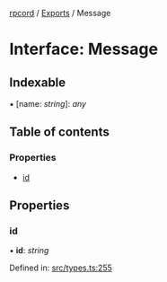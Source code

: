 [rpcord](../README.md) / [Exports](../modules.md) / Message

# Interface: Message

## Indexable

▪ [name: *string*]: *any*

## Table of contents

### Properties

- [id](message.md#id)

## Properties

### id

• **id**: *string*

Defined in: [src/types.ts:255](https://github.com/DjDeveloperr/RPCord/blob/43e46ce/src/types.ts#L255)
